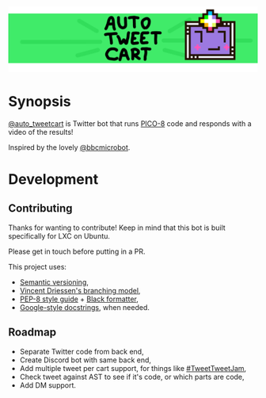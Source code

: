 
![Auto Tweetcart Cover](artwork/cover-gitlab.png "Auto Tweetcart Cover")

# Synopsis
[@auto_tweetcart](https://twitter.com/auto_tweetcart) is Twitter bot that runs
[PICO-8](https://www.lexaloffle.com/pico-8.php) code and responds with a video
of the results!

Inspired by the lovely [@bbcmicrobot](https://twitter.com/bbcmicrobot).

# Development
## Contributing
Thanks for wanting to contribute! Keep in mind that this bot is built
specifically for LXC on Ubuntu.

Please get in touch before putting in a PR.

This project uses:
- [Semantic versioning](https://semver.org),
- [Vincent Driessen's branching model](https://nvie.com/posts/a-successful-git-branching-model/),
- [PEP-8 style guide](https://www.python.org/dev/peps/pep-0008/) + [Black formatter](https://github.com/psf/black),
- [Google-style docstrings](https://sphinxcontrib-napoleon.readthedocs.io/en/latest/example_google.html), when needed.

## Roadmap
- Separate Twitter code from back end,
- Create Discord bot with same back end,
- Add multiple tweet per cart support, for things like [#TweetTweetJam](https://twitter.com/hashtag/TweetTweetJam),
- Check tweet against AST to see if it's code, or which parts are code,
- Add DM support.
